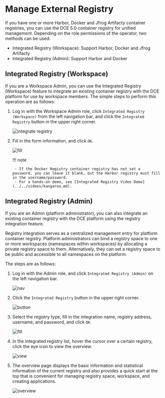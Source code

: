 # Manage External Registry

If you have one or more Harbor, Docker and Jfrog Artifacty container registries, you can use the DCE 5.0 container registry for unified management. Depending on the role permissions of the operator, two methods can be used:

- Integrated Registry (Workspace): Support Harbor, Docker and Jfrog Artifacty
- Integrated Registry (Admin): Support Harbor and Docker

## Integrated Registry (Workspace)

If you are a Workspace Admin, you can use the Integrated Registry (Workspace) feature to integrate
an existing container registry with the DCE platform for use by workspace members.
The simple steps to perform this operation are as follows:

1. Log in with the Workspace Admin role, click `Integrated Registry (Workspace)` from the left navigation bar,
   and click the `Integrated Registry` button in the upper right corner.

    ![integrate registry](https://docs.daocloud.io/daocloud-docs-images/docs/en/docs/kangaroo/images/relate02.png)

2. Fill in the form information, and click `OK`.

    ![fill](https://docs.daocloud.io/daocloud-docs-images/docs/en/docs/kangaroo/images/relate03.png)

    !!! note

        - If the Docker Registry container registry has not set a password, you can leave it blank, but the Harbor registry must fill in the username/password.
        - For a hands-on demo, see [Integrated Registry Video Demo](../../videos/kangaroo.md).

## Integrated Registry (Admin)

If you are an Admin (platform administrator), you can also integrate an existing container registry
with the DCE platform using the registry integration feature.

Registry integration serves as a centralized management entry for platform container registry.
Platform administrators can bind a registry space to one or more workspaces (namespaces within workspaces)
by allocating a private registry space to them. Alternatively, they can set a registry space to be public and
accessible to all namespaces on the platform.

The steps are as follows:

1. Log in with the Admin role, and click `Integrated Registry (Admin)` on the left navigation bar.

    ![nav](https://docs.daocloud.io/daocloud-docs-images/docs/en/docs/kangaroo/images/interg01.png)

2. Click the `Integrated Registry` button in the upper right corner.

    ![button](https://docs.daocloud.io/daocloud-docs-images/docs/en/docs/kangaroo/images/interg02.png)

3. Select the registry type, fill in the integration name, registry address, username, and password, and click `OK`.

    ![fill](https://docs.daocloud.io/daocloud-docs-images/docs/en/docs/kangaroo/images/interg03.png)

4. In the integrated registry list, hover the cursor over a certain registry, click the eye icon to view the overview.

    ![view](https://docs.daocloud.io/daocloud-docs-images/docs/en/docs/kangaroo/images/interg04.png)

5. The overview page displays the basic information and statistical information of the current registry and
   also provides a quick start at the top that is convenient for managing registry space, workspace, and creating applications.

    ![overview](https://docs.daocloud.io/daocloud-docs-images/docs/en/docs/kangaroo/images/interg05.png)

